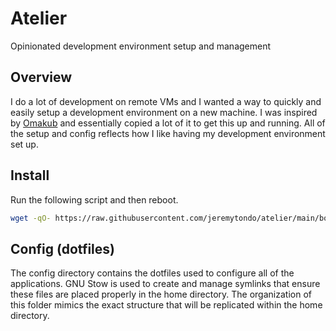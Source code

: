 # Atelier
Opinionated development environment setup and management

## Overview
I do a lot of development on remote VMs and I wanted a way to quickly and easily
setup a development environment on a new machine. I was inspired by [Omakub](https://github.com/basecamp/omakub)
and essentially copied a lot of it to get this up and running. All of the setup
and config reflects how I like having my development environment set up.

## Install
Run the following script and then reboot.
```bash
wget -qO- https://raw.githubusercontent.com/jeremytondo/atelier/main/boot.sh | bash
```

## Config (dotfiles)
The config directory contains the dotfiles used to configure all of
the applications. GNU Stow is used to create and manage symlinks that
ensure these files are placed properly in the home directory. The organization
of this folder mimics the exact structure that will be replicated within the
home directory.
